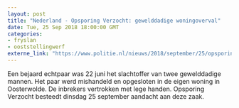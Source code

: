 ```yaml
---
layout: post
title: "Nederland - Opsporing Verzocht: gewelddadige woningoverval"
date: Tue, 25 Sep 2018 18:00:00 GMT
categories: 
- fryslan 
- ooststellingwerf 
externe_link: "https://www.politie.nl/nieuws/2018/september/25/opsporing-verzocht-25-september-2018.html"
---
```


Een bejaard echtpaar was 22 juni het slachtoffer van twee gewelddadige mannen. Het paar werd mishandeld en opgesloten in de eigen woning in Oosterwolde. De inbrekers vertrokken met lege handen. Opsporing Verzocht besteedt dinsdag 25 september aandacht aan deze zaak.
